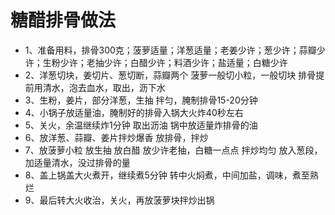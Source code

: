 # 糖醋排骨做法
- 1、准备用料，排骨300克；菠萝适量；洋葱适量；老姜少许；葱少许；蒜瓣少许；生粉少许；老抽少许；白醋少许；料酒少许；盐适量；白糖少许
- 2、洋葱切块，姜切片、葱切断，蒜瓣两个 菠萝一般切小粒，一般切块 排骨提前用清水，泡去血水，取出，沥下水
- 3、生粉，姜片，部分洋葱，生抽 拌匀，腌制排骨15-20分钟
- 4、小锅子放适量油，腌制好的排骨入锅大火炸40秒左右
- 5、关火，余温继续炸1分钟  取出沥油  锅中放适量炸排骨的油
- 6、放洋葱、蒜瓣、姜片拌炒爆香  放排骨，拌炒
- 7、放菠萝小粒  放生抽  放白醋  放少许老抽，白糖一点点  拌炒均匀  放入葱段，加适量清水，没过排骨的量
- 8、盖上锅盖大火煮开，继续煮5分钟  转中火焖煮，中间加盐，调味，煮至熟烂
- 9、最后转大火收治，关火，再放菠萝块拌炒出锅